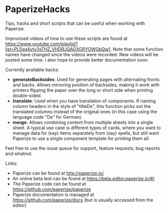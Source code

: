 # PaperizeHacks
Tips, hacks and short scripts that can be useful when working with Paperize.

Improvised videos of how to use these scripts are found at https://www.youtube.com/playlist?list=PL5sq4vtv3sTHZ_VHDRJQAGXGRYOWGbQw1. Note that some function names have changed since the videos were recorded. New videos will be posted some time. I also hope to provide better documentation soon.

Currently available hacks:

* **generateBacksides**: Used for generating pages with alternating fronts and backs. Allows mirroring position of backsides, making it work with printers flipping the paper over the long or short side when printing double-sided.
* **translate**: Used when you have translation of components. If naming column headers in the style of "titleDe", this function picks out the translated columns instead of the original ones (in this case using the language code "De" for German).
* **merge**: Allows combining content from multiple sheets into a single sheet. A typical use case is different types of cards, where you want to manage data for (say) items separately from (say) spells, but still want Paperize to use a single component template for printing them all.

Feel free to use the issue queue for support, feature requests, bug reports and whatnot.

Links:

* Paperize can be found at http://paperize.io/
* An online beta test can be found at https://beta.editor.paperize.io/#/
* The Paperize code can be found at https://github.com/paperize/paperize
* Paperize documentation is managed at https://github.com/paperize/docs (but is usually accessed from the editor)
